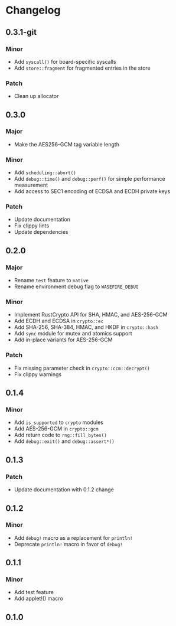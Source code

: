 # Changelog

## 0.3.1-git

### Minor

- Add `syscall()` for board-specific syscalls
- Add `store::fragment` for fragmented entries in the store

### Patch

- Clean up allocator

## 0.3.0

### Major

- Make the AES256-GCM tag variable length

### Minor

- Add `scheduling::abort()`
- Add `debug::time()` and `debug::perf()` for simple performance measurement
- Add access to SEC1 encoding of ECDSA and ECDH private keys

### Patch

- Update documentation
- Fix clippy lints
- Update dependencies

## 0.2.0

### Major

- Rename `test` feature to `native`
- Rename environment debug flag to `WASEFIRE_DEBUG`

### Minor

- Implement RustCrypto API for SHA, HMAC, and AES-256-GCM
- Add ECDH and ECDSA in `crypto::ec`
- Add SHA-256, SHA-384, HMAC, and HKDF in `crypto::hash`
- Add `sync` module for mutex and atomics support
- Add in-place variants for AES-256-GCM

### Patch

- Fix missing parameter check in `crypto::ccm::decrypt()`
- Fix clippy warnings

## 0.1.4

### Minor

- Add `is_supported` to `crypto` modules
- Add AES-256-GCM in `crypto::gcm`
- Add return code to `rng::fill_bytes()`
- Add `debug::exit()` and `debug::assert*()`

## 0.1.3

### Patch

- Update documentation with 0.1.2 change

## 0.1.2

### Minor

- Add `debug!` macro as a replacement for `println!`
- Deprecate `println!` macro in favor of `debug!`

## 0.1.1

### Minor

- Add test feature
- Add applet!() macro

## 0.1.0

<!-- Increment to skip CHANGELOG.md test: 11 -->
